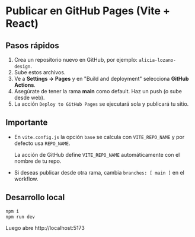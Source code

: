 # Publicar en GitHub Pages (Vite + React)

## Pasos rápidos
1. Crea un repositorio nuevo en GitHub, por ejemplo: `alicia-lozano-design`.
2. Sube estos archivos.
3. Ve a **Settings → Pages** y en "Build and deployment" selecciona **GitHub Actions**.
4. Asegúrate de tener la rama **main** como default. Haz un push (o sube desde web).
5. La acción `Deploy to GitHub Pages` se ejecutará sola y publicará tu sitio.

## Importante
- En `vite.config.js` la opción `base` se calcula con `VITE_REPO_NAME` y por defecto usa `REPO_NAME`.

  La acción de GitHub define `VITE_REPO_NAME` automáticamente con el nombre de tu repo.

- Si deseas publicar desde otra rama, cambia `branches: [ main ]` en el workflow.

## Desarrollo local
```bash
npm i
npm run dev
```
Luego abre http://localhost:5173
